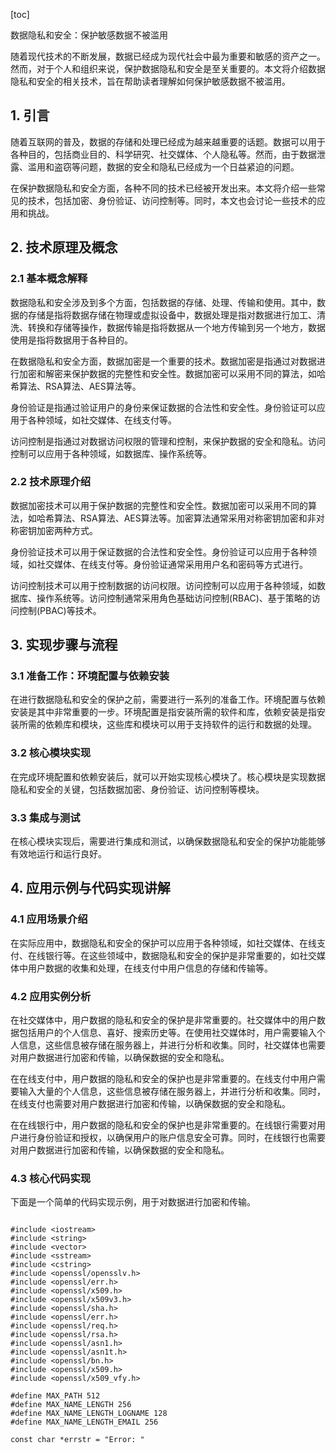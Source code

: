 
[toc]                    
                
                
数据隐私和安全：保护敏感数据不被滥用

随着现代技术的不断发展，数据已经成为现代社会中最为重要和敏感的资产之一。然而，对于个人和组织来说，保护数据隐私和安全是至关重要的。本文将介绍数据隐私和安全的相关技术，旨在帮助读者理解如何保护敏感数据不被滥用。

## 1. 引言

随着互联网的普及，数据的存储和处理已经成为越来越重要的话题。数据可以用于各种目的，包括商业目的、科学研究、社交媒体、个人隐私等。然而，由于数据泄露、滥用和盗窃等问题，数据的安全和隐私已经成为一个日益紧迫的问题。

在保护数据隐私和安全方面，各种不同的技术已经被开发出来。本文将介绍一些常见的技术，包括加密、身份验证、访问控制等。同时，本文也会讨论一些技术的应用和挑战。

## 2. 技术原理及概念

### 2.1 基本概念解释

数据隐私和安全涉及到多个方面，包括数据的存储、处理、传输和使用。其中，数据的存储是指将数据存储在物理或虚拟设备中，数据处理是指对数据进行加工、清洗、转换和存储等操作，数据传输是指将数据从一个地方传输到另一个地方，数据使用是指将数据用于各种目的。

在数据隐私和安全方面，数据加密是一个重要的技术。数据加密是指通过对数据进行加密和解密来保护数据的完整性和安全性。数据加密可以采用不同的算法，如哈希算法、RSA算法、AES算法等。

身份验证是指通过验证用户的身份来保证数据的合法性和安全性。身份验证可以应用于各种领域，如社交媒体、在线支付等。

访问控制是指通过对数据访问权限的管理和控制，来保护数据的安全和隐私。访问控制可以应用于各种领域，如数据库、操作系统等。

### 2.2 技术原理介绍

数据加密技术可以用于保护数据的完整性和安全性。数据加密可以采用不同的算法，如哈希算法、RSA算法、AES算法等。加密算法通常采用对称密钥加密和非对称密钥加密两种方式。

身份验证技术可以用于保证数据的合法性和安全性。身份验证可以应用于各种领域，如社交媒体、在线支付等。身份验证通常采用用户名和密码等方式进行。

访问控制技术可以用于控制数据的访问权限。访问控制可以应用于各种领域，如数据库、操作系统等。访问控制通常采用角色基础访问控制(RBAC)、基于策略的访问控制(PBAC)等技术。

## 3. 实现步骤与流程

### 3.1 准备工作：环境配置与依赖安装

在进行数据隐私和安全的保护之前，需要进行一系列的准备工作。环境配置与依赖安装是其中非常重要的一步。环境配置是指安装所需的软件和库，依赖安装是指安装所需的依赖库和模块，这些库和模块可以用于支持软件的运行和数据的处理。

### 3.2 核心模块实现

在完成环境配置和依赖安装后，就可以开始实现核心模块了。核心模块是实现数据隐私和安全的关键，包括数据加密、身份验证、访问控制等模块。

### 3.3 集成与测试

在核心模块实现后，需要进行集成和测试，以确保数据隐私和安全的保护功能能够有效地运行和运行良好。

## 4. 应用示例与代码实现讲解

### 4.1 应用场景介绍

在实际应用中，数据隐私和安全的保护可以应用于各种领域，如社交媒体、在线支付、在线银行等。在这些领域中，数据隐私和安全的保护是非常重要的，如社交媒体中用户数据的收集和处理，在线支付中用户信息的存储和传输等。

### 4.2 应用实例分析

在社交媒体中，用户数据的隐私和安全的保护是非常重要的。社交媒体中的用户数据包括用户的个人信息、喜好、搜索历史等。在使用社交媒体时，用户需要输入个人信息，这些信息被存储在服务器上，并进行分析和收集。同时，社交媒体也需要对用户数据进行加密和传输，以确保数据的安全和隐私。

在在线支付中，用户数据的隐私和安全的保护也是非常重要的。在线支付中用户需要输入大量的个人信息，这些信息被存储在服务器上，并进行分析和收集。同时，在线支付也需要对用户数据进行加密和传输，以确保数据的安全和隐私。

在在线银行中，用户数据的隐私和安全的保护也是非常重要的。在线银行需要对用户进行身份验证和授权，以确保用户的账户信息安全可靠。同时，在线银行也需要对用户数据进行加密和传输，以确保数据的安全和隐私。

### 4.3 核心代码实现

下面是一个简单的代码实现示例，用于对数据进行加密和传输。

```

#include <iostream>
#include <string>
#include <vector>
#include <sstream>
#include <cstring>
#include <openssl/opensslv.h>
#include <openssl/err.h>
#include <openssl/x509.h>
#include <openssl/x509v3.h>
#include <openssl/sha.h>
#include <openssl/err.h>
#include <openssl/req.h>
#include <openssl/rsa.h>
#include <openssl/asn1.h>
#include <openssl/asn1t.h>
#include <openssl/bn.h>
#include <openssl/x509.h>
#include <openssl/x509_vfy.h>

#define MAX_PATH 512
#define MAX_NAME_LENGTH 256
#define MAX_NAME_LENGTH_LOGNAME 128
#define MAX_NAME_LENGTH_EMAIL 256

const char *errstr = "Error: "
```


